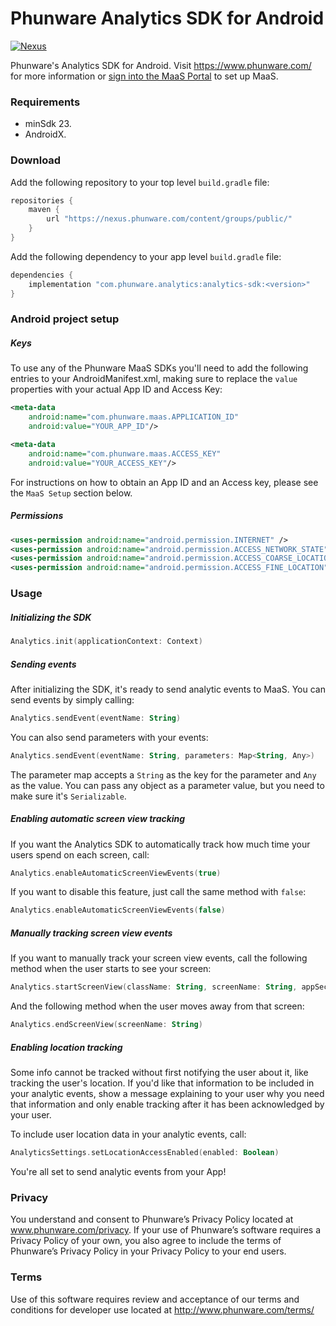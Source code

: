 # Phunware Analytics SDK for Android

[![Nexus](https://img.shields.io/nexus/r/com.phunware.analytics/analytics-sdk?color=brightgreen&server=https%3A%2F%2Fnexus.phunware.com)](https://nexus.phunware.com/content/groups/public/com/phunware/analytics/analytics-sdk/)

Phunware's Analytics SDK for Android. Visit https://www.phunware.com/ for more information or [sign into the MaaS Portal](http://maas.phunware.com/) to set up MaaS.

### Requirements
* minSdk 23.
* AndroidX.

### Download
Add the following repository to your top level `build.gradle` file:
```groovy
repositories {
    maven {
        url "https://nexus.phunware.com/content/groups/public/"
    }
}
```

Add the following dependency to your app level `build.gradle` file:
```groovy
dependencies {
    implementation "com.phunware.analytics:analytics-sdk:<version>"
}
```

### Android project setup
##### Keys
To use any of the Phunware MaaS SDKs you'll need to add the following entries to your AndroidManifest.xml, making sure to replace the `value` properties with your actual App ID and Access Key:

``` xml
<meta-data
    android:name="com.phunware.maas.APPLICATION_ID"
    android:value="YOUR_APP_ID"/>

<meta-data
    android:name="com.phunware.maas.ACCESS_KEY"
    android:value="YOUR_ACCESS_KEY"/>
```

For instructions on how to obtain an App ID and an Access key, please see the `MaaS Setup` section below.

##### Permissions
```xml
<uses-permission android:name="android.permission.INTERNET" />
<uses-permission android:name="android.permission.ACCESS_NETWORK_STATE" />
<uses-permission android:name="android.permission.ACCESS_COARSE_LOCATION" />
<uses-permission android:name="android.permission.ACCESS_FINE_LOCATION" />
```

### Usage
##### Initializing the SDK
```kotlin
Analytics.init(applicationContext: Context)
```

##### Sending events
After initializing the SDK, it's ready to send analytic events to MaaS. You can send events by simply calling:

```kotlin
Analytics.sendEvent(eventName: String)
```
You can also send parameters with your events:
```kotlin
Analytics.sendEvent(eventName: String, parameters: Map<String, Any>)
```
The parameter map accepts a `String` as the key for the parameter and `Any` as the value. You can pass any object as a parameter value, but you need to make sure it's `Serializable`.

##### Enabling automatic screen view tracking
If you want the Analytics SDK to automatically track how much time your users spend on each screen, call:
```kotlin
Analytics.enableAutomaticScreenViewEvents(true)
```
If you want to disable this feature, just call the same method with `false`:
```kotlin
Analytics.enableAutomaticScreenViewEvents(false)
```

##### Manually tracking screen view events
If you want to manually track your screen view events, call the following method when the user starts to see your screen:
```kotlin
Analytics.startScreenView(className: String, screenName: String, appSection: String?, customParams: Map<String, String>?)
```

And the following method when the user moves away from that screen:
```kotlin
Analytics.endScreenView(screenName: String)
```
##### Enabling location tracking
Some info cannot be tracked without first notifying the user about it, like tracking the user's location.
If you'd like that information to be included in your analytic events, show a message explaining to your user why you need that information and only enable tracking after it has been acknowledged by your user.

To include user location data in your analytic events, call:
```kotlin
AnalyticsSettings.setLocationAccessEnabled(enabled: Boolean)
```

You're all set to send analytic events from your App!

###  Privacy
You understand and consent to Phunware’s Privacy Policy located at www.phunware.com/privacy. If your use of Phunware’s software requires a Privacy Policy of your own, you also agree to include the terms of Phunware’s Privacy Policy in your Privacy Policy to your end users.

### Terms
Use of this software requires review and acceptance of our terms and conditions for developer use located at http://www.phunware.com/terms/
